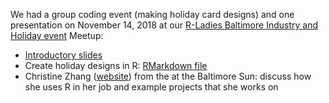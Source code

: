 
We had a group coding event (making holiday card designs) and one presentation on November 14, 2018 at our [R-Ladies Baltimore Industry and Holiday event](https://www.meetup.com/rladies-baltimore/events/254235117) Meetup: 

* [Introductory slides](https://docs.google.com/presentation/d/1Ezrr5ACyD8uQDen7Q1bcubiQS0xaQJzsKoOoQ8_AhSY/edit?usp=sharing)
* Create holiday designs in R: [RMarkdown file](20181114_holiday.Rmd)
* Christine Zhang ([website](http://underthecurve.github.io/bylines/)) from the at the Baltimore Sun: discuss how she uses R in her job and example projects that she works on

